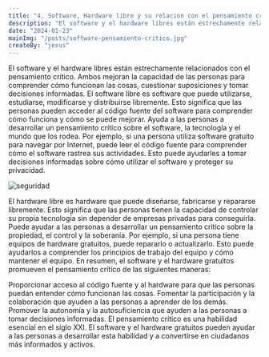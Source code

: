 ```yaml
---
title: "4. Software, Hardware libre y su relacion con el pensamiento critico."
description: "El software y el hardware libres están estrechamente relacionados con el pensamiento crítico. Ambos mejoran la capacidad de las personas para comprender cómo funcionan las cosas, cuestionar suposiciones y tomar decisiones informadas."
date: "2024-01-23"
mainImg: "/posts/software-pensamiento-critico.jpg"
createBy: "jesus"
---
```


El software y el hardware libres están estrechamente relacionados con el pensamiento crítico. Ambos mejoran la capacidad de las personas para comprender cómo funcionan las cosas, cuestionar suposiciones y tomar decisiones informadas. El software libre es software que puede utilizarse, estudiarse, modificarse y distribuirse libremente. Esto significa que las personas pueden acceder al código fuente del software para comprender cómo funciona y cómo se puede mejorar. Ayuda a las personas a desarrollar un pensamiento crítico sobre el software, la tecnología y el mundo que los rodea.
Por ejemplo, si una persona utiliza software gratuito para navegar por Internet, puede leer el código fuente para comprender cómo el software rastrea sus actividades. Esto puede ayudarles a tomar decisiones informadas sobre cómo utilizar el software y proteger su privacidad.

![seguridad](/images/seguridad.png)

El hardware libre es hardware que puede diseñarse, fabricarse y repararse libremente. Esto significa que las personas tienen la capacidad de controlar su propia tecnología sin depender de empresas privadas para conseguirla. Puede ayudar a las personas a desarrollar un pensamiento crítico sobre la propiedad, el control y la soberanía. Por ejemplo, si una persona tiene equipos de hardware gratuitos, puede repararlo o actualizarlo. Esto puede ayudarlos a comprender los principios de trabajo del equipo y cómo mantener el equipo. En resumen, el software y el hardware gratuitos promueven el pensamiento crítico de las siguientes maneras:

Proporcionar acceso al código fuente y al hardware para que las personas puedan entender cómo funcionan las cosas. Fomentar la participación y la colaboración que ayuden a las personas a aprender de los demás. Promover la autonomía y la autosuficiencia que ayuden a las personas a tomar decisiones informadas. El pensamiento crítico es una habilidad esencial en el siglo XXI. El software y el hardware gratuitos pueden ayudar a las personas a desarrollar esta habilidad y a convertirse en ciudadanos más informados y activos.
